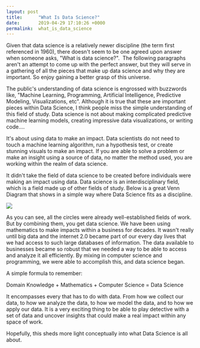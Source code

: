 ```yaml
---
layout: post
title:      "What Is Data Science?"
date:       2019-04-29 17:10:26 +0000
permalink:  what_is_data_science
---
```


Given that data science is a relatively newer discipline (the term first referenced in 1960), there doesn't seem to be one agreed upon answer when someone asks, "What is data science?".  The following paragraphs aren't an attempt to come up with the perfect answer, but they will serve in a gathering of all the pieces that make up data science and why they are important. So enjoy gaining a better grasp of this universe.

The public's understanding of data science is engrossed with buzzwords like, "Machine Learning, Programming, Artificial Intelligence, Predictive Modeling, Visualizations, etc". Although it is true that these are important pieces within Data Science, I think people miss the simple understanding of this field of study. Data science is not about making complicated predictive machine learning models, creating impressive data visualizations, or writing code....

It's about using data to make an impact.
Data scientists do not need to touch a machine learning algorithm, run a hypothesis test, or create stunning visuals to make an impact. If you are able to solve a problem or make an insight using a source of data, no matter the method used, you are working within the realm of data science.

It didn't take the field of data science to be created before individuals were making an impact using data. Data science is an interdisciplinary field, which is a field made up of other fields of study. Below is a great Venn Diagram that shows in a simple way where Data Science fits as a discipline.

![](https://honingds.com/wp-content/uploads/2018/07/Data-Science-Venn-Diagram.png)



As you can see, all the circles were already well-established fields of work. But by combining them, you get data science. We have been using mathematics to make impacts within a business for decades. It wasn't really until big data and the internet 2.0 became part of our every day lives that we had access to such large databases of information. The data available to businesses became so robust that we needed a way to be able to access and analyze it all efficiently. By mixing in computer science and programming, we were able to accomplish this, and data science began.

A simple formula to remember:

Domain Knowledge + Mathematics + Computer Science = Data Science

It encompasses every that has to do with data. From how we collect our data, to how we analyze the data, to how we model the data, and to how we apply our data. It is a very exciting thing to be able to play detective with a set of data and uncover insights that could make a real impact within any space of work.

Hopefully, this sheds more light conceptually into what Data Science is all about.




